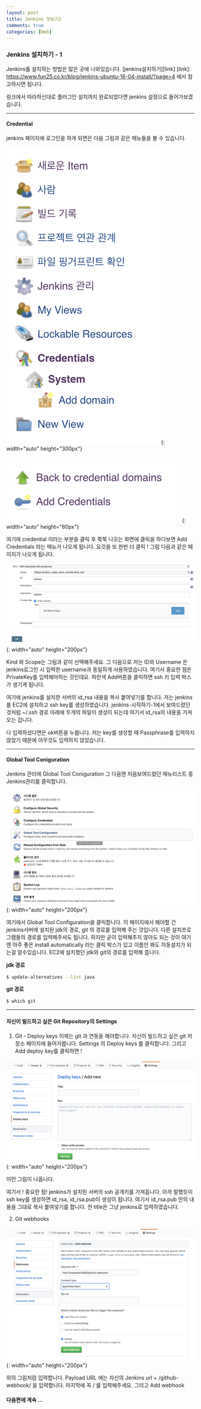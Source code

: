 ```yaml
---
layout: post
title: Jenkins 맛보기2
comments: true
categories: [Web]
---
```


### Jenkins 설치하기 - 1

Jenkins를 설치하는 방법은 많은 곳에 나와있습니다.
[jenkins설치하기][link] 
[link]: https://www.fun25.co.kr/blog/jenkins-ubuntu-16-04-install/?page=4
에서 참고하시면 됩니다.

링크에서 따라하신대로 플러그인 설치까지 완료되었다면 jenkins 설정으로 들어가보겠습니다.
<hr>

#### Credential 

jenkins 페이지에 로그인을 하게 되면은 다음 그림과 같은 메뉴들을 볼 수 있습니다. 

![jenkins-list](/images/jenkins-list.png){: width="auto" height="300px"}

![jenkins-addCredentails](/images/jenkins-addCredentails.png){: width="auto" height="80px"}

여기에 credential 이라는 부분을 클릭 후 쭉쭉 나오는 화면에 클릭을 하다보면 Add Credentials 라는 메뉴가 나오게 됩니다. 요것을 또 한번 더 클릭 !
그럼 다음과 같은 페이지가 나오게 됩니다. 

![jenkins-credential_input](/images/jenkins-credential_input.png){: width="auto" height="200px"}

Kind 와 Scope는 그림과 같이 선택해주세요. 그 다음으로 저는 ID와 Username 은 jenkins로그인 시 입력한 username과 동일하게 사용하였습니다.
여기서 중요한 점은 PrivateKey를 입력해야하는 것인데요. 파란색 Add버튼을 클릭하면 ssh 키 입력 박스가 생기게 됩니다.

여기에 jenkins를 설치한 서버의 id_rsa 내용을 복사 붙여넣기를 합니다. 저는 jenkins를 EC2에 설치하고 ssh key를 생성하였습니다. jenkins-시작하기-1에서 보여드렸던 것처럼 ~/.ssh 경로 아래에 두개의 파일이 생성이 되는데 여기서 id_rsa의 내용을 가져오는 겁니다.

다 입력하셨다면은 ok버튼을 누릅니다. 저는 key를 생성할 때 Passphrase를 입력하지 않았기 때문에 아무것도 입력하지 않았습니다.
<hr>

#### Global Tool Coniguration

Jenkins 관리에 Global Tool Coniguration
그 다음엔 처음보여드렸던 메뉴리스트 중 Jenkins관리를 클릭합니다.

![jenkins-globtool](/images/jenkins-globtool.png){: width="auto" height="200px"}

여기에서 Global Tool Configuration을 클릭합니다. 이 페이지에서 해야할 건 jenkins서버에 설치된 jdk의 경로, git 의 경로를 입력해 주는 것입니다. 다른 설치프로그램들의 경로를 입력해주셔도 됩니다. 하지만 굳이 입력해주지 않아도 되는 것이 여기엔 아주 좋은 install automatically 라는 클릭 박스가 있고 이름만 봐도 자동설치가 되는걸 알수있습니다.
EC2에 설치했던 jdk와 git의 경로를 입력해 줍니다.

**jdk 경로**

~~~bash
$ update-alternatives --list java
~~~

**git 경로**

~~~bash
$ which git
~~~
<hr>

#### 자신이 빌드하고 싶은 Git Repository의 Settings

1. Git - Deploy keys
이제는 git 과 연동을 해야합니다. 자신이 빌드하고 싶은 git 저장소 페이지에 들어가봅니다.
Settings 의 Deploy keys 를 클릭합니다. 그리고 Add deploy key를 클릭하면 !

![jenkins-git-deploykey](/images/jenkins-git-deploykey.png){: width="auto" height="200px"}

이런 그림이 나옵니다.

여기서 ! 중요한 점! jenkins가 설치된 서버의 ssh 공개키를 가져옵니다. 아까 말했듯이 ssh key를 생성하면 id_rsa, id_rsa.pub이 생성이 됩니다. 여기서 id_rsa.pub 안의 내용을 그대로 복사 붙여넣기를 합니다.
전 title은 그냥 jenkins로 입력하였습니다.

2. Git webhooks

![jenkins-git-webhook](/images/jenkins-git-webhook.png){: width="auto" height="200px"}

위의 그림처럼 입력합니다.
Payload URL 에는 자신의 Jenkins url + /github-webhook/ 을 입력합니다. 마지막에 꼭 / 를 입력해주세요.
그리고 Add webhook 

#### 다음편에 계속 ... 


